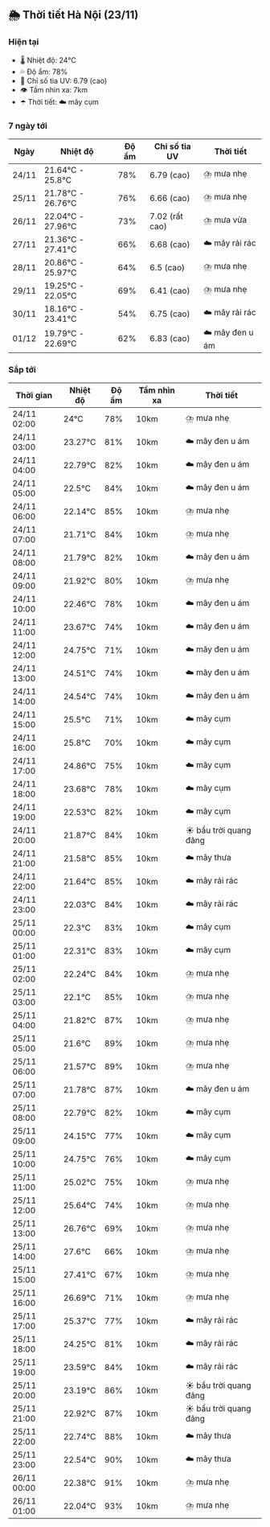 ## 🌦️ Thời tiết Hà Nội (23/11)

### Hiện tại

- 🌡️ Nhiệt độ: 24℃
- 💦 Độ ẩm: 78%
- 🌟 Chỉ số tia UV: 6.79 (cao)
- 👁️ Tầm nhìn xa: 7km
- ☂️ Thời tiết: ☁️ mây cụm

### 7 ngày tới

| Ngày | Nhiệt độ | Độ ẩm | Chỉ số tia UV | Thời tiết |
| --- | --- | --- | --- | --- |
| 24/11 | 21.64℃ - 25.8℃ | 78% | 6.79 (cao) | ⛈️ mưa nhẹ |
| 25/11 | 21.78℃ - 26.76℃ | 76% | 6.66 (cao) | ⛈️ mưa nhẹ |
| 26/11 | 22.04℃ - 27.96℃ | 73% | 7.02 (rất cao) | ⛈️ mưa vừa |
| 27/11 | 21.36℃ - 27.41℃ | 66% | 6.68 (cao) | ☁️ mây rải rác |
| 28/11 | 20.86℃ - 25.97℃ | 64% | 6.5 (cao) | ⛈️ mưa nhẹ |
| 29/11 | 19.25℃ - 22.05℃ | 69% | 6.41 (cao) | ⛈️ mưa nhẹ |
| 30/11 | 18.16℃ - 23.41℃ | 54% | 6.75 (cao) | ☁️ mây rải rác |
| 01/12 | 19.79℃ - 22.69℃ | 62% | 6.83 (cao) | ☁️ mây đen u ám |

### Sắp tới

| Thời gian | Nhiệt độ | Độ ẩm | Tầm nhìn xa | Thời tiết |
| --- | --- | --- | --- | --- |
| 24/11 02:00 | 24℃ | 78% | 10km | ⛈️ mưa nhẹ |
| 24/11 03:00 | 23.27℃ | 81% | 10km | ☁️ mây đen u ám |
| 24/11 04:00 | 22.79℃ | 82% | 10km | ☁️ mây đen u ám |
| 24/11 05:00 | 22.5℃ | 84% | 10km | ☁️ mây đen u ám |
| 24/11 06:00 | 22.14℃ | 85% | 10km | ⛈️ mưa nhẹ |
| 24/11 07:00 | 21.71℃ | 84% | 10km | ⛈️ mưa nhẹ |
| 24/11 08:00 | 21.79℃ | 82% | 10km | ☁️ mây đen u ám |
| 24/11 09:00 | 21.92℃ | 80% | 10km | ⛈️ mưa nhẹ |
| 24/11 10:00 | 22.46℃ | 78% | 10km | ☁️ mây đen u ám |
| 24/11 11:00 | 23.67℃ | 74% | 10km | ☁️ mây đen u ám |
| 24/11 12:00 | 24.75℃ | 71% | 10km | ☁️ mây đen u ám |
| 24/11 13:00 | 24.51℃ | 74% | 10km | ☁️ mây đen u ám |
| 24/11 14:00 | 24.54℃ | 74% | 10km | ☁️ mây đen u ám |
| 24/11 15:00 | 25.5℃ | 71% | 10km | ☁️ mây cụm |
| 24/11 16:00 | 25.8℃ | 70% | 10km | ☁️ mây cụm |
| 24/11 17:00 | 24.86℃ | 75% | 10km | ☁️ mây cụm |
| 24/11 18:00 | 23.68℃ | 78% | 10km | ☁️ mây cụm |
| 24/11 19:00 | 22.53℃ | 82% | 10km | ☁️ mây cụm |
| 24/11 20:00 | 21.87℃ | 84% | 10km | ☀️ bầu trời quang đãng |
| 24/11 21:00 | 21.58℃ | 85% | 10km | ☁️ mây thưa |
| 24/11 22:00 | 21.64℃ | 85% | 10km | ☁️ mây rải rác |
| 24/11 23:00 | 22.03℃ | 84% | 10km | ☁️ mây rải rác |
| 25/11 00:00 | 22.3℃ | 83% | 10km | ☁️ mây cụm |
| 25/11 01:00 | 22.31℃ | 83% | 10km | ☁️ mây cụm |
| 25/11 02:00 | 22.24℃ | 84% | 10km | ⛈️ mưa nhẹ |
| 25/11 03:00 | 22.1℃ | 85% | 10km | ⛈️ mưa nhẹ |
| 25/11 04:00 | 21.82℃ | 87% | 10km | ⛈️ mưa nhẹ |
| 25/11 05:00 | 21.6℃ | 89% | 10km | ⛈️ mưa nhẹ |
| 25/11 06:00 | 21.57℃ | 89% | 10km | ⛈️ mưa nhẹ |
| 25/11 07:00 | 21.78℃ | 87% | 10km | ☁️ mây đen u ám |
| 25/11 08:00 | 22.79℃ | 82% | 10km | ☁️ mây cụm |
| 25/11 09:00 | 24.15℃ | 77% | 10km | ☁️ mây cụm |
| 25/11 10:00 | 24.75℃ | 76% | 10km | ☁️ mây cụm |
| 25/11 11:00 | 25.02℃ | 75% | 10km | ⛈️ mưa nhẹ |
| 25/11 12:00 | 25.64℃ | 74% | 10km | ⛈️ mưa nhẹ |
| 25/11 13:00 | 26.76℃ | 69% | 10km | ⛈️ mưa nhẹ |
| 25/11 14:00 | 27.6℃ | 66% | 10km | ⛈️ mưa nhẹ |
| 25/11 15:00 | 27.41℃ | 67% | 10km | ⛈️ mưa nhẹ |
| 25/11 16:00 | 26.69℃ | 71% | 10km | ⛈️ mưa nhẹ |
| 25/11 17:00 | 25.37℃ | 77% | 10km | ☁️ mây rải rác |
| 25/11 18:00 | 24.25℃ | 81% | 10km | ☁️ mây rải rác |
| 25/11 19:00 | 23.59℃ | 84% | 10km | ☁️ mây rải rác |
| 25/11 20:00 | 23.19℃ | 86% | 10km | ☀️ bầu trời quang đãng |
| 25/11 21:00 | 22.92℃ | 87% | 10km | ☀️ bầu trời quang đãng |
| 25/11 22:00 | 22.74℃ | 88% | 10km | ☁️ mây thưa |
| 25/11 23:00 | 22.54℃ | 90% | 10km | ☁️ mây thưa |
| 26/11 00:00 | 22.38℃ | 91% | 10km | ⛈️ mưa nhẹ |
| 26/11 01:00 | 22.04℃ | 93% | 10km | ⛈️ mưa nhẹ |
